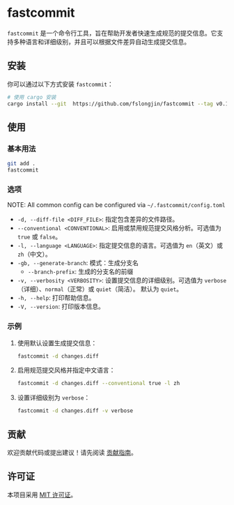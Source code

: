# fastcommit

`fastcommit` 是一个命令行工具，旨在帮助开发者快速生成规范的提交信息。它支持多种语言和详细级别，并且可以根据文件差异自动生成提交信息。

## 安装

你可以通过以下方式安装 `fastcommit`：

```bash
# 使用 cargo 安装
cargo install --git  https://github.com/fslongjin/fastcommit --tag v0.1.4
```

## 使用

### 基本用法

```bash
git add .
fastcommit 
```

### 选项

NOTE: All common config can be configured via `~/.fastcommit/config.toml`

- `-d, --diff-file <DIFF_FILE>`: 指定包含差异的文件路径。
- `--conventional <CONVENTIONAL>`: 启用或禁用规范提交风格分析。可选值为 `true` 或 `false`。
- `-l, --language <LANGUAGE>`: 指定提交信息的语言。可选值为 `en`（英文）或 `zh`（中文）。
- `-gb, --generate-branch`: 模式：生成分支名
   - `--branch-prefix`: 生成的分支名的前缀 
- `-v, --verbosity <VERBOSITY>`: 设置提交信息的详细级别。可选值为 `verbose`（详细）、`normal`（正常）或 `quiet`（简洁）。 默认为 `quiet`。
- `-h, --help`: 打印帮助信息。
- `-V, --version`: 打印版本信息。

### 示例

1. 使用默认设置生成提交信息：

   ```bash
   fastcommit -d changes.diff
   ```

2. 启用规范提交风格并指定中文语言：

   ```bash
   fastcommit -d changes.diff --conventional true -l zh
   ```

3. 设置详细级别为 `verbose`：

   ```bash
   fastcommit -d changes.diff -v verbose
   ```

## 贡献

欢迎贡献代码或提出建议！请先阅读 [贡献指南](CONTRIBUTING.md)。

## 许可证

本项目采用 [MIT 许可证](LICENSE)。
